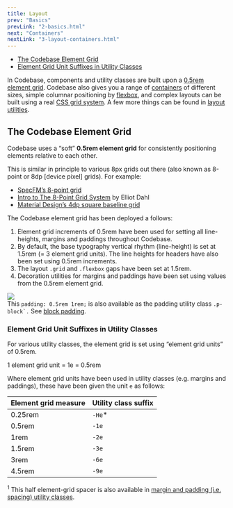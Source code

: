```yaml
---
title: Layout
prev: "Basics"
prevLink: "2-basics.html"
next: "Containers"
nextLink: "3-layout-containers.html"
---
```


<div class="on-page-toc b-thin rounded mb-3e py-1e">
  <ul class="menu small">
    <li class="menu-item"><a href="#the-codebase-element-grid">The Codebase Element Grid</a></li>
    <li class="menu-item"><a href="#element-grid-unit-suffixes-in-utility-classes">Element Grid Unit Suffixes in Utility Classes</a></li>
  </ul>
</div>

<p class="h4 thin">In Codebase, components and utility classes are built upon a <a href="#the-codebase-element-grid">0.5rem element grid</a>. Codebase also gives you a range of <a href="3-layout-containers.html">containers</a> of different sizes, simple columnar positioning by <a href="3-layout-flexbox.html">flexbox</a>, and complex layouts can be built using a real <a href="3-layout-grid.html">CSS grid system</a>. A few more things can be found in <a href="4-utilities.html#layout-utilities">layout utilities</a>.

## The Codebase Element Grid

Codebase uses a “soft” **0.5rem element grid** for consistently positioning elements relative to each other.

This is similar in principle to various 8px grids out there (also known as 8-point or 8dp [device pixel] grids). For example:

* [SpecFM’s 8-point grid](https://spec.fm/specifics/8-pt-grid)
* [Intro to The 8-Point Grid System](https://builttoadapt.io/intro-to-the-8-point-grid-system-d2573cde8632) by Elliot Dahl
* [Material Design’s 4dp square baseline grid](https://material.io/guidelines/layout/metrics-keylines.html)

The Codebase element grid has been deployed a follows:

1. Element grid increments of 0.5rem have been used for setting all line-heights, margins and paddings throughout Codebase.
2. By default, the base typography vertical rhythm (line-height) is set at 1.5rem (= 3 element grid units). The line heights for headers have also been set using 0.5rem increments.
3. The layout `.grid` and `.flexbox` gaps have been set at 1.5rem.
4. Decoration utilities for margins and paddings have been set using values from the 0.5rem element grid.

<img src="img/Codebase-element-grid.svg" class="mb-3e" />

<div class="mb-3e p-2e bg-theme-2">This <code class="b-thin">padding: 0.5rem 1rem;</code> is also available as the padding utility class <code class="b-thin">.p-block`.</code> See <a href="4-utilities.html#block-padding">block padding</a>.</div>

### Element Grid Unit Suffixes in Utility Classes

For various utility classes, the element grid is set using “element grid units” of 0.5rem.

<p class="center bold">1 element grid unit = 1e = 0.5rem</p>

Where element grid units have been used in utility classes (e.g. margins and paddings), these have been given the unit `e` as follows:

<table class="table">
  <thead>
    <tr>
      <th>Element grid measure</th>
      <th>Utility class suffix</th>
    </tr>
  </thead>
  <tbody>
    <tr>
      <td>0.25rem</td>
      <td><code>-He</code>*</td>
    </tr>
    <tr>
      <td>0.5rem</td>
      <td><code>-1e</code></td>
    </tr>
    <tr>
      <td>1rem</td>
      <td><code>-2e</code></td>
    </tr>
    <tr>
      <td>1.5rem</td>
      <td><code>-3e</code></td>
    </tr>
    <tr>
      <td>3rem</td>
      <td><code>-6e</code></td>
    </tr>
    <tr>
      <td>4.5rem</td>
      <td><code>-9e</code></td>
    </tr>
  </tbody>
</table>

<sup>1</sup> This half element-grid spacer is also available in [margin and padding (i.e. spacing) utility classes](4-utilities.html#spacing-utilities).
